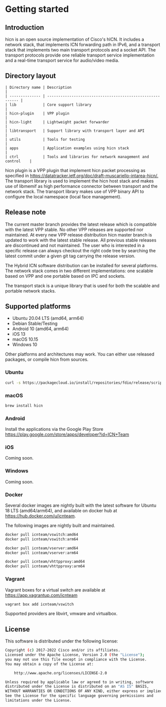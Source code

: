 # Getting started

## Introduction

hicn is an open source implementation of Cisco's hICN. It includes a network stack, that implements
ICN forwarding path in IPv6, and a transport stack that implements two main transport protocols and
a socket API. The transport protocols provide one reliable transport service implementation and a
real-time transport service for audio/video media.

## Directory layout

```text
| Directory name | Description                                               |
| -------------- | --------------------------------------------------------- |
| lib            | Core support library                                      |
| hicn-plugin    | VPP plugin                                                |
| hicn-light     | Lightweight packet forwarder                              |
| libtransport   | Support library with transport layer and API              |
| utils          | Tools for testing                                         |
| apps           | Application examples using hicn stack                     |
| ctrl           | Tools and libraries for network management and control    |
```

hicn plugin is a VPP plugin that implement hicn packet processing as specified in
<https://datatracker.ietf.org/doc/draft-muscariello-intarea-hicn/.> The transport library is used to
implement the hicn host stack and makes use of libmemif as high performance connector between
transport and the network stack. The transport library makes use of VPP binary API to configure the
local namespace (local face management).

## Release note

The current master branch provides the latest release which is compatible with the latest VPP stable.
No other VPP releases are supported nor maintained. At every new VPP release distribution hicn
master branch is updated to work with the latest stable release. All previous stable releases
are discontinued and not maintained. The user who is interested in a specific release can always
checkout the right code tree by searching the latest commit under a given git tag carrying the
release version.

The Hybrid ICN software distribution can be installed for several platforms.
The network stack comes in two different implementations: one scalable based
on VPP and one portable based on IPC and sockets.

The transport stack is a unique library that is used for both the scalable
and portable network stacks.

## Supported platforms

- Ubuntu 20.04 LTS (amd64, arm64)
- Debian Stable/Testing
- Android 10 (amd64, arm64)
- iOS 13
- macOS 10.15
- Windows 10

Other platforms and architectures may work.
You can either use released packages, or compile hicn from sources.

### Ubuntu

```bash
curl -s https://packagecloud.io/install/repositories/fdio/release/script.deb.sh | sudo bash
```

### macOS

```bash
brew install hicn
```

### Android

Install the applications via the Google Play Store
<https://play.google.com/store/apps/developer?id=ICN+Team>

### iOS

Coming soon.

### Windows

Coming soon.

### Docker

Several docker images are nightly built with the latest software  for Ubuntu 18 LTS (amd64/arm64),
and available on docker hub at  <https://hub.docker.com/u/icnteam>.

The following images are nightly built and maintained.

```bash
docker pull icnteam/vswitch:amd64
docker pull icnteam/vswitch:arm64

docker pull icnteam/vserver:amd64
docker pull icnteam/vserver:arm64

docker pull icnteam/vhttpproxy:amd64
docker pull icnteam/vhttpproxy:arm64
```

### Vagrant

Vagrant boxes for a virtual switch are available at
<https://app.vagrantup.com/icnteam>

```bash
vagrant box add icnteam/vswitch
```

Supported providers are libvirt, vmware and virtualbox.

## License

This software is distributed under the following license:

```bash
Copyright (c) 2017-2022 Cisco and/or its affiliates.
Licensed under the Apache License, Version 2.0 (the "License");
you may not use this file except in compliance with the License.
You may obtain a copy of the License at:

    http://www.apache.org/licenses/LICENSE-2.0

Unless required by applicable law or agreed to in writing, software
distributed under the License is distributed on an "AS IS" BASIS,
WITHOUT WARRANTIES OR CONDITIONS OF ANY KIND, either express or implied.
See the License for the specific language governing permissions and
limitations under the License.
```
